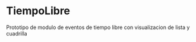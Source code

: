 # TiempoLibre
Prototipo de modulo de eventos de tiempo libre con visualizacion de lista y cuadrilla
